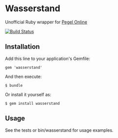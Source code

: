 # Wasserstand

Unofficial Ruby wrapper for [Pegel Online](http://www.pegelonline.wsv.de/)

[![Build Status](https://secure.travis-ci.org/nerab/wasserstand.png?branch=master)](http://travis-ci.org/nerab/wasserstand)

## Installation

Add this line to your application's Gemfile:

    gem 'wasserstand'

And then execute:

    $ bundle

Or install it yourself as:

    $ gem install wasserstand

## Usage

See the tests or bin/wasserstand for usage examples.
